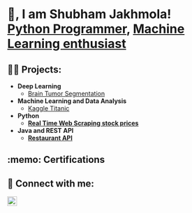<h1> 👋, I am Shubham Jakhmola! 
 <br/><a href="https://github.com/Jakhmola">Python Programmer</a>, <a href="https://www.linkedin.com/in/Jakhmola/">Machine Learning enthusiast</a>
<h2>👨‍💻 Projects:</h2>

- <b>Deep Learning</b>
  - [Brain Tumor Segmentation](https://github.com/Jakhmola/Brain-Tumor-Segmentation)
- <b>Machine Learning and Data Analysis</b>
  - [Kaggle Titanic](https://github.com/Jakhmola/Kaggle-Titanic) <b>
- <b>Python</b>
  - [Real Time Web Scraping stock prices](https://github.com/Jakhmola/Web-Scraping-Stock-Price) <b>
- <b>Java and REST API</b>
  - [Restaurant API](https://github.com/Jakhmola/Restaurant-API) <b>

<h2> :memo: Certifications</h2>
  

<h2> 🤳 Connect with me:</h2>

[<img align="left" alt="Shubham_Jakhmola | LinkedIn" width="22px" src="https://cdn.jsdelivr.net/npm/simple-icons@v3/icons/linkedin.svg" />][linkedin]

[linkedin]: https://www.linkedin.com/in/jakhmola/



<!--
**Jakhmola/Jakhmola** is a ✨ _special_ ✨ repository because its `README.md` (this file) appears on your GitHub profile.

Here are some ideas to get you started:

- 🔭 I’m currently working on ...
- 🌱 I’m currently learning ...
- 👯 I’m looking to collaborate on ...
- 🤔 I’m looking for help with ...
- 💬 Ask me about ...
- 📫 How to reach me: ...
- 😄 Pronouns: ...
- ⚡ Fun fact: ...
-->
